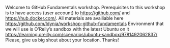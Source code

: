 Welcome to GitHub Fundamentals workshop. Prerequisites to this workshop is to have access (user account) to https://github.com/ and https://hub.docker.com/. All materials are availiable here https://github.com/ldynia/workshop-github-fundamentals Environment that we will use is O’Reily’s sandbox with the latest Ubuntu on it https://learning.oreilly.com/scenarios/ubuntu-sandbox/9781492062837/ Please, give us big shout about your location. Thanks!
